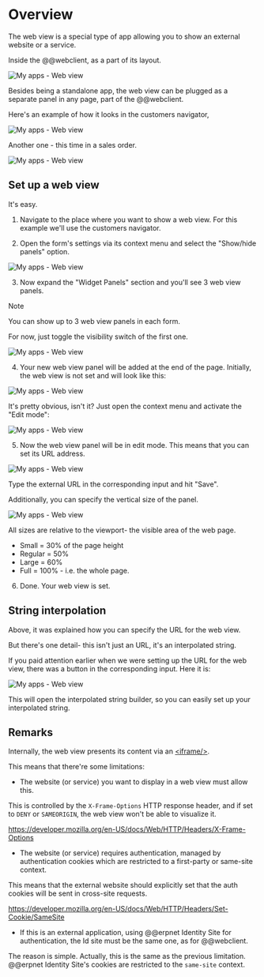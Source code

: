 # Overview

The web view is a special type of app allowing you to show an external website or a service. 

Inside the @@webclient, as a part of its layout.

![My apps - Web view](./pictures/my-apps-web-view-1.png "My apps - Web view")

Besides being a standalone app, the web view can be plugged as a separate panel in any page, part of the @@webclient.

Here's an example of how it looks in the customers navigator,

![My apps - Web view](./pictures/my-apps-web-view-client-navigator.png "My apps - Web view - Clients")

Another one - this time in a sales order.

![My apps - Web view](./pictures/my-apps-web-view-sales-order.png "My apps - Web view - Sales order")

## Set up a web view

It's easy.

1. Navigate to the place where you want to show a web view. For this example we'll use the customers navigator.

2. Open the form's settings via its context menu and select the "Show/hide panels" option.

![My apps - Web view](./pictures/customers-navigator-context-menu.png "My apps - Web view - Context menu")

3. Now expand the "Widget Panels" section and you'll see 3 web view panels.

> [!NOTE]
> You can show up to 3 web view panels in each form.

For now, just toggle the visibility switch of the first one.

![My apps - Web view](./pictures/my-apps-web-view-panels.png "My apps - Web view - Select")

4. Your new web view panel will be added at the end of the page. Initially, the web view is not set and will look like this:

![My apps - Web view](./pictures/my-apps-web-view-not-set.png "My apps - Web view - Select")


It's pretty obvious, isn't it? Just open the context menu and activate the "Edit mode":

![My apps - Web view](./pictures/my-apps-web-view-context-menu.png "My apps - Web view - Context menu")

5. Now the web view panel will be in edit mode. This means that you can set its URL address.

![My apps - Web view](./pictures/my-apps-web-view-edit-mode.png "My apps - Web view - Edit mode")

Type the external URL in the corresponding input and hit "Save".

Additionally, you can specify the vertical size of the panel.

![My apps - Web view](./pictures/my-apps-web-view-edit-mode-size.png "My apps - Web view - Edit mode size")

All sizes are relative to the viewport- the visible area of the web page.

- Small = 30% of the page height
- Regular = 50%
- Large = 60%
- Full = 100% - i.e. the whole page.

6. Done. Your web view is set.

## String interpolation

Above, it was explained how you can specify the URL for the web view.

But there's one detail- this isn't just an URL, it's an interpolated string.

If you paid attention earlier when we were setting up the URL for the web view, there was a button in the corresponding input. Here it is:

![My apps - Web view](./pictures/my-apps-web-view-edit-mode-builder-focus.png "My apps - Web view - Builder focus")

This will open the interpolated string builder, so you can easily set up your interpolated string.

## Remarks

Internally, the web view presents its content via an [&lt;iframe/&gt;](https://www.w3schools.com/html/html_iframe.asp).

This means that there're some limitations:

- The website (or service) you want to display in a web view must allow this.

This is controlled by the `X-Frame-Options` HTTP response header, and if set to `DENY` or `SAMEORIGIN`, the web view won't be able to visualize it.

https://developer.mozilla.org/en-US/docs/Web/HTTP/Headers/X-Frame-Options

- The website (or service) requires authentication, managed by authentication cookies which are restricted to a first-party or same-site context.

This means that the external website should explicitly set that the auth cookies will be sent in cross-site requests.

https://developer.mozilla.org/en-US/docs/Web/HTTP/Headers/Set-Cookie/SameSite

- If this is an external application, using @@erpnet Identity Site for authentication, the Id site must be the same one, as for @@webclient.

The reason is simple. Actually, this is the same as the previous limitation. @@erpnet Identity Site's cookies are restricted to the `same-site` context.